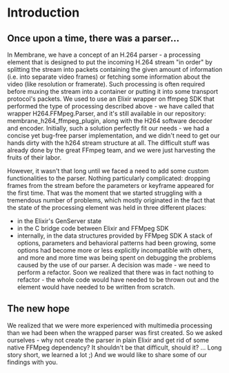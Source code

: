 # Introduction

## Once upon a time, there was a parser…

In Membrane, we have a concept of an H.264 parser - a processing element that is designed to put the incoming H.264 stream "in order" by splitting the stream into packets containing the given amount of information (i.e. into separate video frames) or fetching some information about the video (like resolution or framerate). Such processing is often required before muxing the stream into a container or putting it into some transport protocol's packets. 
We used to use an Elixir wrapper on ffmpeg SDK that performed the type of processing described above - we have called that wrapper H264.FFMpeg.Parser, and it's still available in our repository: membrane_h264_ffmpeg_plugin, along with the H264 software decoder and encoder. 
Initially, such a solution perfectly fit our needs - we had a concise yet bug-free parser implementation, and we didn't need to get our hands dirty with the h264 stream structure at all. The difficult stuff was already done by the great FFmpeg team, and we were just harvesting the fruits of their labor.

However, it wasn't that long until we faced a need to add some custom functionalities to the parser. Nothing particularly complicated: dropping frames from the stream before the parameters or keyframe appeared for the first time. 
That was the moment that we started struggling with a tremendous number of problems, which mostly originated in the fact that the state of the processing element was held in three different places:
* in the Elixir's GenServer state
* in the C bridge code between Elixir and FFMpeg SDK 
* internally, in the data structures provided by FFMpeg SDK
A stack of options, parameters and behavioral patterns had been growing, some options had become more or less explicitly incompatible with others, and more and more time was being spent on debugging the problems caused by the use of our parser. A decision was made - we need to perform a refactor. Soon we realized that there was in fact nothing to refactor - the whole code would have needed to be thrown out and the element would have needed to be written from scratch.

## The new hope

We realized that we were more experienced with multimedia processing than we had been when the wrapped parser was first created. So we asked ourselves - why not create the parser in plain Elixir and get rid of some native FFMpeg dependency? It shouldn't be that difficult, should it? …
Long story short, we learned a lot ;) And we would like to share some of our findings with you.
